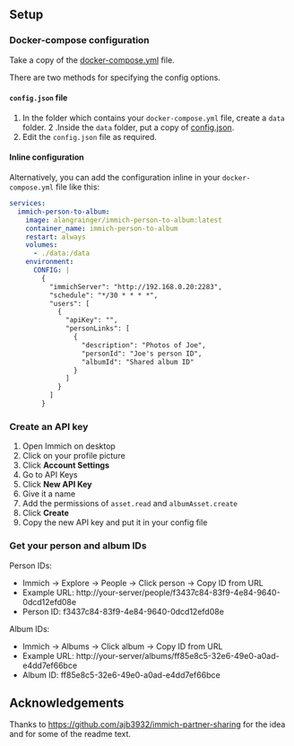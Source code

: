 ## Setup

### Docker-compose configuration

Take a copy of the [docker-compose.yml](https://github.com/alangrainger/immich-person-to-album/blob/main/docker-compose.yml) file.

There are two methods for specifying the config options.

#### `config.json` file

1. In the folder which contains your `docker-compose.yml` file, create a `data` folder.
   2 .Inside the `data` folder, put a copy of [config.json](https://github.com/alangrainger/immich-person-to-album/blob/main/data/config.json.example).
3. Edit the `config.json` file as required.

#### Inline configuration

Alternatively, you can add the configuration inline in your `docker-compose.yml` file like this:

```yaml
services:
  immich-person-to-album:
    image: alangrainger/immich-person-to-album:latest
    container_name: immich-person-to-album
    restart: always
    volumes:
      - ./data:/data
    environment:
      CONFIG: |
        {
          "immichServer": "http://192.168.0.20:2283",
          "schedule": "*/30 * * * *",
          "users": [
            {
              "apiKey": "",
              "personLinks": [
                {
                  "description": "Photos of Joe",
                  "personId": "Joe's person ID",
                  "albumId": "Shared album ID"
                }
              ]
            }
          ]
        }
```

### Create an API key

1. Open Immich on desktop
2. Click on your profile picture
3. Click **Account Settings**
4. Go to API Keys
5. Click **New API Key**
6. Give it a name
7. Add the permissions of `asset.read` and `albumAsset.create`
8. Click **Create**
9. Copy the new API key and put it in your config file 

### Get your person and album IDs

Person IDs: 

- Immich → Explore → People → Click person → Copy ID from URL
- Example URL: http://your-server/people/f3437c84-83f9-4e84-9640-0dcd12efd08e
- Person ID: f3437c84-83f9-4e84-9640-0dcd12efd08e

Album IDs:

- Immich → Albums → Click album → Copy ID from URL
- Example URL: http://your-server/albums/ff85e8c5-32e6-49e0-a0ad-e4dd7ef66bce
- Album ID: ff85e8c5-32e6-49e0-a0ad-e4dd7ef66bce

## Acknowledgements

Thanks to https://github.com/ajb3932/immich-partner-sharing for the idea and for some of the readme text.
